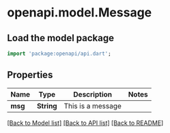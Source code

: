 # openapi.model.Message

## Load the model package
```dart
import 'package:openapi/api.dart';
```

## Properties
Name | Type | Description | Notes
------------ | ------------- | ------------- | -------------
**msg** | **String** | This is a message | 

[[Back to Model list]](../README.md#documentation-for-models) [[Back to API list]](../README.md#documentation-for-api-endpoints) [[Back to README]](../README.md)


